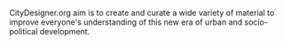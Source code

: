 CityDesigner.org aim is to create and curate a wide variety of material to improve everyone's understanding of this new era of urban and socio-political development.